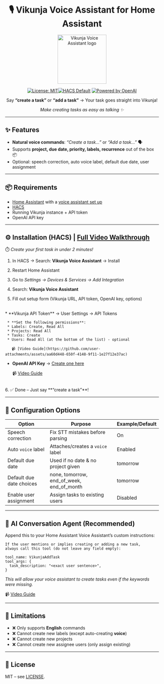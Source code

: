 <div align="center">

# 🎙️ Vikunja Voice Assistant for Home Assistant

<img src="https://raw.githubusercontent.com/NeoHuncho/vikunja-voice-assistant/main/logo.png" alt="Vikunja Voice Assistant logo" width="160" />  

[![License: MIT](https://img.shields.io/badge/License-MIT-blue.svg)](LICENSE)[![HACS Default](https://img.shields.io/badge/HACS-Default-blue.svg)](https://hacs.xyz/) [![Powered by OpenAI](https://img.shields.io/badge/AI-OpenAI-ff69b4.svg)](https://platform.openai.com/)

Say **“create a task”** or **“add a task”** → Your task goes straight into Vikunja!

*Make creating tasks as easy as talking ✨*
</div>  

---

## ✨ Features

* **Natural voice commands**: *“Create a task…”* or *“Add a task…”* 🗣️
* Supports **project, due date, priority, labels, recurrence** out of the box 📦
* Optional: speech correction, auto voice label, default due date, user assignment

---

## 📦 Requirements

* [Home Assistant](https://www.home-assistant.io/) with a [voice assistant set up](https://www.home-assistant.io/voice_control/)
* [HACS](https://hacs.xyz/docs/use/download/download/#to-download-hacs-ossupervised)
* Running Vikunja instance + API token
* OpenAI API key

---

## ⚙️ Installation (HACS) | [Full Video Walkthrough](https://github.com/user-attachments/assets/c897b523-2539-42e2-ba03-fa9534a80c36)

⏱️ *Create your first task in under 2 minutes!*

1. In HACS → Search: **Vikunja Voice Assistant** → Install

2. Restart Home Assistant

3. Go to *Settings → Devices & Services → Add Integration*

4. Search: **Vikunja Voice Assistant**

5. Fill out setup form (Vikunja URL, API token, OpenAI key, options)
  <br>
   * **Vikunja API Token** → User Settings → API Tokens

     * **Set the following permissions**:
     * Labels: Create, Read All
     * Projects: Read All
     * Tasks: Create
     * Users: Read All (at the bottom of the list) - optional

       📹 [Video Guide](https://github.com/user-attachments/assets/aa60d448-650f-4148-9f11-1e27f12e37ac)

   * **OpenAI API Key** → [Create one here](https://platform.openai.com/account/api-keys)

     📹 [Video Guide](https://github.com/user-attachments/assets/1aae42cb-ba0b-4ebb-951c-bd017da45f71)
<br>
6. ✅ Done – Just say **“create a task”**!

---

## 🔧 Configuration Options

| Option                   | Purpose                                       | Example/Default |
| ------------------------ | --------------------------------------------- | --------------- |
| Speech correction        | Fix STT mistakes before parsing               | On              |
| Auto `voice` label       | Attaches/creates a `voice` label              | Enabled         |
| Default due date         | Used if no date & no project given            | tomorrow        |
| Default due date choices | none, tomorrow, end\_of\_week, end\_of\_month | tomorrow        |
| Enable user assignment   | Assign tasks to existing users                | Disabled         |

---

## 🤖 AI Conversation Agent (Recommended)

Append this to your Home Assistant Voice Assistant’s custom instructions:


```
If the user mentions or implies creating or adding a new task, 
always call this tool (do not leave any field empty):

tool_name: VikunjaAddTask
tool_args: {
  task_description: "<exact user sentence>",
}
```
*This will allow your voice assistant to create tasks even if the keywords were missing.*

📹 [Video Guide](https://github.com/user-attachments/assets/0440bc71-b748-4118-8afd-6f0f10b22003)

---

## 🚧 Limitations

* ❌ Only supports **English** commands
* ❌ Cannot create new labels (except auto-creating **voice**)
* ❌ Cannot create new projects
* ❌ Cannot create new assignee users (only assign existing)

---

## 📜 License

MIT – see [LICENSE](LICENSE).

